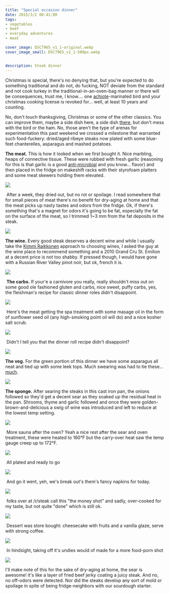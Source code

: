 ```yaml
---
title: "Special occasion dinner"
date: 2015/3/2 00:41:00
tags: 
- vegetables
- beef
- everyday adventures
- meat

cover_image: DSC7965_v1_1-original.webp
cover_image_small: DSC7965_v1_1-500px.webp


description: Steak dinner
---
```



Christmas is special, there's no denying that, but you're expected to do something traditional and do not, do fucking, NOT deviate from the standard and not cook turkey in the traditional-in-an-oven-bag manner or there will be consequences, trust me, I know.... one <a href="annato-achiote-paste-original.webp">achiote</a>-marinated bird and your christmas cooking license is revoked for... well, at least 10 years and counting.

No, don't touch thanksgiving, Christmas or some of the other classics. You can improve them, maybe a side dish here, a side dish <a href="https://www.epicurious.com/recipes/food/views/bourbon-cranberry-sauce-2715">there</a>, but don't mess with the bird or the ham. No, those aren't the type of arenas for experimentation this past weekend we crossed a milestone that warranted such food-fuckery: dried/aged ribeye steaks now plated with some blue-feet chanterelles, asparagus and mashed potatoes.

**The meat.** This is how it looked when we first bought it. Nice marbling, heaps of connective tissue. These were rubbed with fresh garlic (reasoning for this is that garlic is a good <a href="https://en.wikipedia.org/wiki/Garlic#Other_uses">anti-microbial</a> and you know... flavor) and then placed in the fridge on makeshift racks with their styrofoam platters and some meat skewers holding them elevated.

[![](DSC7934_v1_1)](DSC7934_v1_1-original.webp)

 After a week, they dried out, but no rot or spoilage. I read somewhere that for small pieces of meat there's no benefit for dry-aging at home and that the meat picks up nasty tastes and odors from the fridge. Ok, if there's something that's a magnet for odors it's going to be fat, especially the fat on the surface of the meat, so I trimmed 1~3 mm from the fat deposits in the steak.  

[![](DSC7952_v1_1)](DSC7952_v1_1-original.webp)

**The wine.** Every good steak deserves a decent wine and while I usually take the <a href="https://www.youtube.com/watch?v=nlbjnZbxEcI&t=4">Kimmi Raikkonen</a> approach to choosing wines, I asked the guy at the wine place to recommend something and a 2010 Grand Cru St. Emilion at a decent price is not too shabby. If pressed though, I would have gone with a Russian River Valley pinot noir, but ok, french it is.  

[![](DSC7953_v1_1)](DSC7953_v1_1-original.webp)

 **The carbs.** If your'e a carnivore you really, really shouldn't miss out on some good ole fashioned gluten and carbs, nice sweet, puffy carbs, yes, the fleishman's recipe for classic dinner roles didn't disappoint.  

[![](DSC7954_v1_1)](DSC7954_v1_1-original.webp)

 Here's the meat getting the spa treatment with some masage oil in the form of sunflower seed oil (any high-smoking point oil will do) and a nice kosher salt scrub.  

[![](DSC7956_v1_1)](DSC7956_v1_1-original.webp)

 Didn't I tell you that the dinner roll recipe didn't disappoint?  

[![](DSC7957_v1_1)](DSC7957_v1_1-original.webp)

**The veg.** For the green portion of this dinner we have some asparagus all neat and tied up with some leek tops. Much swearing was had to tie these... <a href="food-drink-cooking-barbeques-bbqs-grills-outdoor-gwhn347_low-original.webp">much</a>.  

[![](DSC7958_v1_1)](DSC7958_v1_1-original.webp)

**The sponge.** After searing the steaks in this cast iron pan, the onions followed so they'd get a decent sear as they soaked up the residual heat in the pan. Shrooms, thyme and garlic followed and once they were golden-brown-and-delicious a swig of wine was introduced and left to reduce at the lowest temp setting.  

[![](DSC7960_1)](DSC7960_1-original.webp)

 More sauna after the oven? Yeah a nice rest after the sear and oven treatment, these were heated to 160°F but the carry-over heat saw the temp gauge creep up to 172°F.  

[![](DSC7961_v1_1)](DSC7961_v1_1-original.webp)

 All plated and ready to go  

[![](DSC7965_v1_1)](DSC7965_v1_1-original.webp)

 And go it went, yeh, we's break out's them's fancy napkins for today.  

[![](DSC7967_v1_1)](DSC7967_v1_1-original.webp)

 folks over at /r/steak call this "the money shot" and sadly, over-cooked for my taste, but not quite "done" which is still ok.  

[![](DSC7969_v1_1)](DSC7969_v1_1-original.webp)

 Dessert was store bought: cheesecake with fruits and a vanilla glaze, serve with strong coffee.  

[![](DSC7975_v1_1)](DSC7975_v1_1-original.webp)

 In hindsight, taking off it's undies would of made for a more food-porn shot  

[![](DSC7978_v1_1)](DSC7978_v1_1-original.webp)

  
I'll make note of this for the sake of dry-aging at home, the sear is awesome! it's like a layer of fried beef jerky coating a juicy steak. And no, no off-odors were detected. Nor did the steaks develop any sort of mold or spoilage in spite of being fridge-neighbors with our sourdough starter.
